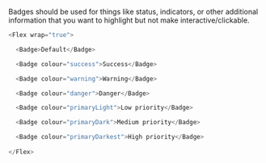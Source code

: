 Badges should be used for things like status, indicators, or other additional information that you want to highlight but not make interactive/clickable.

```js
<Flex wrap="true">

  <Badge>Default</Badge>

  <Badge colour="success">Success</Badge>

  <Badge colour="warning">Warning</Badge>

  <Badge colour="danger">Danger</Badge>

  <Badge colour="primaryLight">Low priority</Badge>

  <Badge colour="primaryDark">Medium priority</Badge>

  <Badge colour="primaryDarkest">High priority</Badge>
  
</Flex>
```
